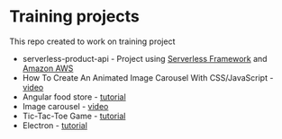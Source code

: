 # Training projects

This repo created to work on training project

- serverless-product-api - Project using [Serverless Framework](https://www.serverless.com/) and [Amazon AWS](https://aws.amazon.com/)
- How To Create An Animated Image Carousel With CSS/JavaScript - [video](https://www.youtube.com/watch?v=9HcxHDS2w1s&ab_channel=WebDevSimplified)
- Angular food store - [tutorial](https://www.youtube.com/watch?v=Gv7OK1Kg4cw)
- Image carousel - [video](https://www.youtube.com/watch?v=9HcxHDS2w1s&ab_channel=WebDevSimplified)
- Tic-Tac-Toe Game - [tutorial](https://www.geeksforgeeks.org/simple-tic-tac-toe-game-using-javascript/)
- Electron - [tutorial](https://www.youtube.com/playlist?list=PLC3y8-rFHvwiCJD3WrAFUrIMkGVDE0uqW)
